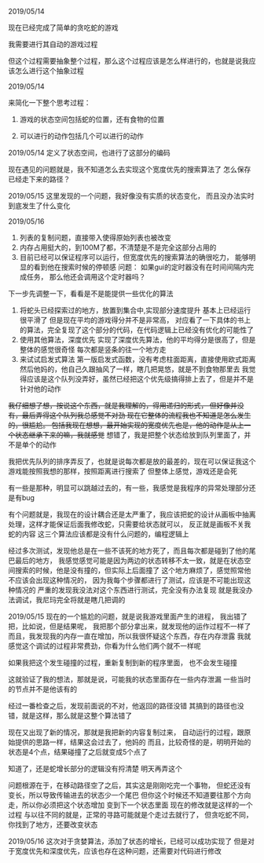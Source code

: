 2019/05/14

现在已经完成了简单的贪吃蛇的游戏

我需要进行其自动的游戏过程

但这个过程需要抽象整个过程，那么这个过程应该是怎么样进行的，也就是说我应该怎么进行这个抽象过程

2019/05/14

来简化一下整个思考过程：

1. 游戏的状态空间包括蛇的位置，还有食物的位置

2. 可以进行的动作包括几个可以进行的动作


2019/05/14
定义了状态空间，也进行了这部分的编码

现在遇见的问题就是，我不知道怎么去实现这个宽度优先的搜索算法了
怎么保存已经走下来的路径？


2019/05/15
这里发现的一个问题，我好像没有实质的状态变化，
而且没办法实时到底发生了什么变化

2019/05/16
1. 列表的复制问题，直接带入使得原始列表也被改变
2. 内存占用挺大的，到100M了都，不清楚是不是完全这部分占用的
3. 目前已经可以保证程序可以运行，但宽度优先的搜索算法的确很吃力，
能够明显的看到他在搜索时候的停顿感
问题：
    如果gui的定时器没有在时间间隔内完成任务，
    那么他还会调用这个定时器吗？
   

下一步先调整一下，看看是不是能提供一些优化的算法

1. 将蛇头已经探索过的地方，放置到集合中,实现部分速度提升
基本上已经运行很平滑了
但是现在平均的游戏得分并不是非常高，
对应看了一下具体的书上的算法，完全复现了这个部分的代码，在代码逻辑上已经没有优化的可能性了
2. 使用其他算法，深度优先
实现了深度优先算法，他的平均得分是很高了，但是整体的感觉很奇怪
每次都是竖条的往一个地方走
3. 来试试启发式算法
第一版启发式函数，没有考虑柱面距离，直接使用欧式距离
然后他妈的，他自己久跟抽风了一样，瞎几把晃悠，就是不到食物那里去
我觉得应该是这个队列没弄好，虽然已经把这个优先级搞得排上去了，但是并不是针对他的动作

~~我仔细想了想，按说这个东西，就是我理解的，得用递归的形式，
但好像并没有，最后弄得这个队列我总感觉不对劲
现在它整体的流程我也不知道是怎么发生的，很尴尬。
包括我现在想想，最开始实现的宽度优先也是，他的动作是从上一个状态继承下来的嘛，我就感觉~~
想错了，我是把整个状态给放到队列里面了，并不是单个的动作

我把优先队列的排序弄反了，也就是说每次都是放的最差的，现在可以保证我这个游戏能按照我想的那样，按照距离进行搜索了
但整体上感觉，游戏还是会死

有一些是那种，明显可以跳越过去的，有一些，我感觉是我程序的异常处理部分还是有bug

有个问题就是，我现在的设计耦合还是太严重了，我应该把蛇的设计从画板中抽离处理，这样才能保证后面我修改蛇，只需要给状态就可以，
反正就是画板不关我蛇的内容
这三个算法应该都是没有什么问题的，编程逻辑上

经过多次测试，发现他总是在一些不该死的地方死了，而且每次都是碰到了他的尾巴最后的地方，
我感觉感觉可能是因为两边的状态转移不太一致，就是在状态空间搜索的时候，他是没有撞的，但实际上后面撞了
这个地方麻烦了，感觉照常他不应该会出现这种情况的，
因为我每个步骤都进行了测试，应该是不可能出现这种情况的
严重的发现我没法对这个东西进行测试，完全没有办法复现
就是我没办法调试，我尼玛完全将就是瞎几把调的

2019/05/15
现在的一个尴尬的问题，就是说我游戏里面产生的进程，
我出错了把，比如说，但是结果呢，
我把那个部分拿出来，就发现他的运作过程不一样了
而且，我发现我的内存一直在增加，所以我很怀疑这个东西，存在内存泄露
我就感觉这个调试的过程非常费劲，你看为什么他们两个就不一样呢

如果我把这个发生碰撞的过程，重新复制到新的程序里面，
也不会发生碰撞

这就验证了我的想法，那就是说，可能我的状态里面存在一些内存泄漏
一些当时的节点并不是他该有的

经过一番检查之后，发现前面说的不对，他返回的路径没错
其搞到的路径也没错，就是这样，那么就是这整个算法错了


现在又出现了新的情况，那就是我把新的内容复制过来，
自动运行的过程，跟原始提供的思路一样，结果这会过去了，他妈的
而且，比较奇怪的是，明明开始的状态是4个点，结果碰撞了之后就变成5个点了

知道了，还是蛇增长部分的逻辑没有捋清楚
明天再弄这个

问题根源在于，在移动路径空了之后，其实这是刚刚吃完一个事物，
但蛇还没有变长，所以导致传输进去的状态少一个尾巴
但你这个时候还不知道要往那个方向走，所以你必须把这个状态增加
变到下一个状态里面
现在的修改就是这样的一个过程
与以往不同的就是，正常的寻路可能就是个走过去就行了，
但贪吃蛇不同， 你找到了地方，还要改变状态

2019/05/16
这次对于贪婪算法，添加了状态的增长，已经可以成功实现了
但是对于宽度优先和深度优先，应该也存在这种问题，还需要对代码进行修改

